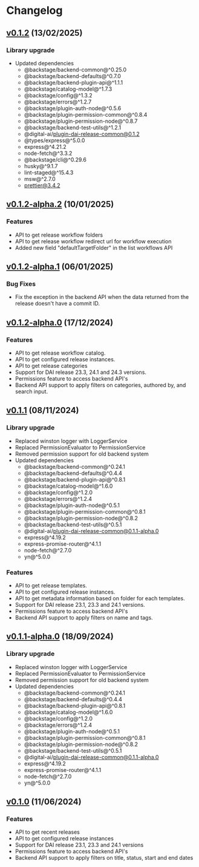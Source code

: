 # Changelog

## [v0.1.2](https://github.com/digital-ai/backstage-release/tree/dai-release-backend/v0.1.2) (13/02/2025)

### Library upgrade

- Updated dependencies
  - @backstage/backend-common@^0.25.0
  - @backstage/backend-defaults@^0.7.0
  - @backstage/backend-plugin-api@^1.1.1
  - @backstage/catalog-model@^1.7.3
  - @backstage/config@^1.3.2
  - @backstage/errors@^1.2.7
  - @backstage/plugin-auth-node@^0.5.6
  - @backstage/plugin-permission-common@^0.8.4
  - @backstage/plugin-permission-node@^0.8.7
  - @backstage/backend-test-utils@^1.2.1
  - @digital-ai/plugin-dai-release-common@0.1.2
  - @types/express@^5.0.0
  - express@^4.21.2
  - node-fetch@^3.3.2
  - @backstage/cli@^0.29.6
  - husky@^9.1.7
  - lint-staged@^15.4.3
  - msw@^2.7.0
  - prettier@3.4.2

## [v0.1.2-alpha.2](https://github.com/digital-ai/backstage-release/tree/dai-release-backend/v0.1.2-alpha.2) (10/01/2025)

### Features

- API to get release workflow folders
- API to get release workflow redirect url for workflow execution
- Added new field "defaultTargetFolder" in the list workflows API

## [v0.1.2-alpha.1](https://github.com/digital-ai/backstage-release/tree/dai-release-backend/v0.1.2-alpha.1) (06/01/2025)

### Bug Fixes

- Fix the exception in the backend API when the data returned from the release doesn't have a commit ID.

## [v0.1.2-alpha.0](https://github.com/digital-ai/backstage-release/tree/dai-release-backend/v0.1.2-alpha.0) (17/12/2024)

### Features

- API to get release workflow catalog.
- API to get configured release instances.
- API to get release categories
- Support for DAI release 23.3, 24.1 and 24.3 versions.
- Permissions feature to access backend API's
- Backend API support to apply filters on categories, authored by, and search input.

## [v0.1.1](https://github.com/digital-ai/backstage-release/tree/dai-release-backend/v0.1.1) (08/11/2024)

### Library upgrade

- Replaced winston logger with LoggerService
- Replaced PermissionEvaluator to PermissionService
- Removed permission support for old backend system
- Updated dependencies
  - @backstage/backend-common@^0.24.1
  - @backstage/backend-defaults@^0.4.4
  - @backstage/backend-plugin-api@^0.8.1
  - @backstage/catalog-model@^1.6.0
  - @backstage/config@^1.2.0
  - @backstage/errors@^1.2.4
  - @backstage/plugin-auth-node@^0.5.1
  - @backstage/plugin-permission-common@^0.8.1
  - @backstage/plugin-permission-node@^0.8.2
  - @backstage/backend-test-utils@^0.5.1
  - @digital-ai/plugin-dai-release-common@0.1.1-alpha.0
  - express@^4.19.2
  - express-promise-router@^4.1.1
  - node-fetch@^2.7.0
  - yn@^5.0.0

### Features

- API to get release templates.
- API to get configured release instances.
- API to get metadata information based on folder for each templates.
- Support for DAI release 23.1, 23.3 and 24.1 versions.
- Permissions feature to access backend API's
- Backend API support to apply filters on name and tags.

## [v0.1.1-alpha.0](https://github.com/digital-ai/backstage-release/tree/dai-release-backend/v0.1.1-alpha.0) (18/09/2024)

### Library upgrade

- Replaced winston logger with LoggerService
- Replaced PermissionEvaluator to PermissionService
- Removed permission support for old backend system
- Updated dependencies
  - @backstage/backend-common@^0.24.1
  - @backstage/backend-defaults@^0.4.4
  - @backstage/backend-plugin-api@^0.8.1
  - @backstage/catalog-model@^1.6.0
  - @backstage/config@^1.2.0
  - @backstage/errors@^1.2.4
  - @backstage/plugin-auth-node@^0.5.1
  - @backstage/plugin-permission-common@^0.8.1
  - @backstage/plugin-permission-node@^0.8.2
  - @backstage/backend-test-utils@^0.5.1
  - @digital-ai/plugin-dai-release-common@0.1.1-alpha.0
  - express@^4.19.2
  - express-promise-router@^4.1.1
  - node-fetch@^2.7.0
  - yn@^5.0.0

## [v0.1.0](https://github.com/digital-ai/backstage-release/tree/dai-release-backend/v0.1.0) (11/06/2024)

### Features

- API to get recent releases
- API to get configured release instances
- Support for DAI release 23.1, 23.3 and 24.1 versions
- Permissions feature to access backend API's
- Backend API support to apply filters on title, status, start and end dates

